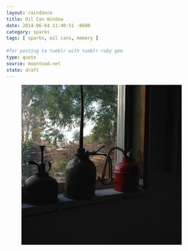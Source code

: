 ```yaml
---
layout: raindance 
title: Oil Can Window
date: 2014-06-04 11:40:51 -0600
category: sparks
tags: [ sparks, oil cans, memory ]

#for posting to tumblr with tumblr ruby gem
type: quote
source: moontoad.net 
state: draft
---
```


<figure>
  <img src="/grfx/sparks/oilCanWindow.jpg" alt="Antique oil cans sitting on a window sill" title="Oil Can Window" />
</figure>
